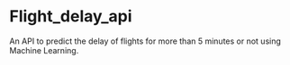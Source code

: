 # Flight_delay_api
An API to predict the delay of flights for more than 5 minutes or not using Machine Learning.
